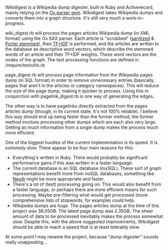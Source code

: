 Wikidigest is a Wikipedia dump digester, built in Ruby and Activerecord, mainly relying on the [Ox parser gem](https://github.com/ohler55/ox/). Wikidigest takes Wikipedia dumps and converts them into a graph structure. It's still very much a work-in-progress.

wiki\_digest.rb will process the pages articles Wikipedia dump (in XML format) using the Ox SAX parser. Each article is "scrubbed" ([sanitized](https://github.com/rgrove/sanitize) & [Porter stemmed](https://github.com/romanbsd/fast-stemmer)), then [TF\*IDF](http://en.wikipedia.org/wiki/Tf*idf) is performed, and the articles are written to the database as descriptive word vectors, which describe the stemmed words of an article and their TF\*IDF weights. These word vectors are the nodes of the graph. The text processing functions are defined in /require/textutils.rb

page\_digest.rb will process page information from the Wikipedia pages dump (in SQL format) in order to remove unnecessary entries (basically, pages that aren't in the articles or category namespaces). This will reduce the size of the page dump, making it quicker to process. Using this in conjunction with pagelink\_digest.rb is one way of generating the edges.

The other way is to have pagelinks directly extracted from the pages articles dump (though, in its current state, it's not 100% reliable). I believe this way should end up being faster than the former method; the former method involves processing other dumps which are each also very large. Getting as much information from a single dump makes the process much more efficient.

One of the biggest hurdles of the current implementation is its speed. It is *extremely* slow. There appear to be four main reasons for this:
* Everything's written in Ruby. There would probably be significant performance gains if this was written in a faster language.
* The current database is an SQL database (mySQL). These sort of graph representations benefit more from noSQL databases; something like [Neo4j](neo4j.rubyforge.org) might be more appropriate and faster.
* There's a lot of (text) processing going on. This would also benefit from a faster language, or perhaps there are more efficient means for such processing. Maybe pre-filtering what would get processed (more comprehensive lists of stopwords, for example) could help.
* Wikipedia dumps are *huge*. The pages articles dump at the time of this project was 36.05GB. The latest page dump was 2.35GB. The sheer amount of data to be processed inevitably makes the process somewhat slow. Despite this, with the above suggested improvements, Wikidigest should be able to reach a speed that is at least tolerably slow.  

At some point I may rename the project, because "dump digester" sounds really unappealing...
